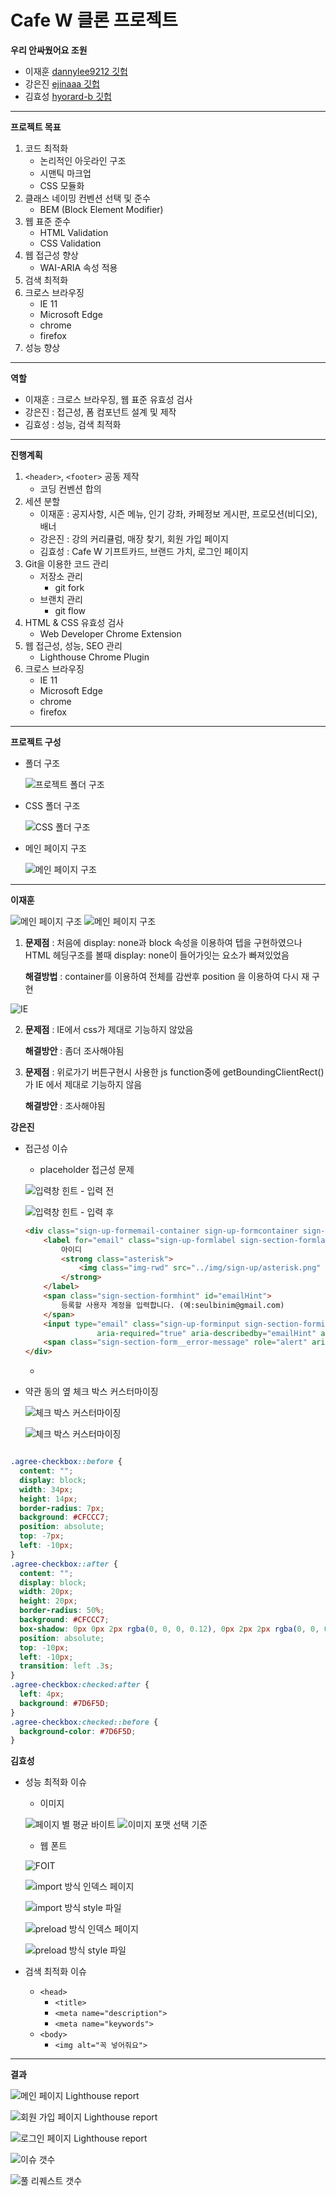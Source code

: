 # Cafe W 클론 프로젝트

**우리 안싸웠어요 조원**

- 이재훈 [dannylee9212 깃헙](https://github.com/dannylee9212)
- 강은진 [ejinaaa 깃헙](https://github.com/ejinaaa)
- 김효성 [hyorard-b 깃헙](https://github.com/hyorard-b)

---

**프로젝트 목표**

1. 코드 최적화
   - 논리적인 아웃라인 구조
   - 시맨틱 마크업
   - CSS 모듈화
2. 클래스 네이밍 컨벤션 선택 및 준수
   - BEM (Block Element Modifier)
3. 웹 표준 준수
   - HTML Validation
   - CSS Validation
4. 웹 접근성 향상
   - WAI-ARIA 속성 적용
5. 검색 최적화
6. 크로스 브라우징
   - IE 11
   - Microsoft Edge
   - chrome
   - firefox
7. 성능 향상

---

**역할**

- 이재훈 : 크로스 브라우징, 웹 표준 유효성 검사
- 강은진 : 접근성, 폼 컴포넌트 설계 및 제작
- 김효성 : 성능, 검색 최적화

---

**진행계획**

1. `<header>`, `<footer>` 공동 제작
   - 코딩 컨벤션 합의
2. 세션 분할
   - 이재훈 : 공지사항, 시즌 메뉴, 인기 강좌, 카페정보 게시판, 프로모션(비디오), 배너
   - 강은진 : 강의 커리큘럼, 매장 찾기, 회원 가입 페이지
   - 김효성 : Cafe W 기프트카드, 브랜드 가치, 로그인 페이지
3. Git을 이용한 코드 관리
   - 저장소 관리
     - git fork
   - 브랜치 관리
     - git flow
4. HTML & CSS 유효성 검사
   - Web Developer Chrome Extension
5. 웹 접근성, 성능, SEO 관리
   - Lighthouse Chrome Plugin
6. 크로스 브라우징
   - IE 11
   - Microsoft Edge
   - chrome
   - firefox

---

**프로젝트 구성**

- 폴더 구조

  ![프로젝트 폴더 구조](./asset/repo-structure.png)

- CSS 폴더 구조

  ![CSS 폴더 구조](./asset/css-structure.png)

- 메인 페이지 구조

  ![메인 페이지 구조](./asset/main-page-structure.png)

---

**이재훈**

![메인 페이지 구조](./asset/rec-lec.png) ![메인 페이지 구조](./asset/nothing.png)

1. **문제점** : 처음에 display: none과 block 속성을 이용하여 텝을 구현하였으나 HTML 헤딩구조를 볼때 display: none이 들어가잇는 요소가 빠져있었음

   **해결방법** : container를 이용하여 전체를 감싼후 position 을 이용하여 다시 재 구현

![IE](./asset/cross.png)

2. **문제점** : IE에서 css가 제대로 기능하지 않았음

   **해결방안** : 좀더 조사해야됨

3. **문제점** : 위로가기 버튼구현시 사용한 js function중에 getBoundingClientRect()가 IE 에서 제대로 기능하지 않음

   **해결방안** : 조사해야됨

**강은진**

- 접근성 이슈

  - placeholder 접근성 문제

  ![입력창 힌트 - 입력 전](asset/input-before.png)

  ![입력창 힌트 - 입력 후](asset/input-after.png)

  ```HTML
  <div class="sign-up-formemail-container sign-up-formcontainer sign-section-formcontainer">
      <label for="email" class="sign-up-formlabel sign-section-formlabel text-bold">
          아이디
          <strong class="asterisk">
              <img class="img-rwd" src="../img/sign-up/asterisk.png" alt="필수 기입 항목">
          </strong>
      </label>
      <span class="sign-section-formhint" id="emailHint">
          등록할 사용자 계정을 입력합니다. (예:seulbinim@gmail.com)
      </span>
      <input type="email" class="sign-up-forminput sign-section-forminput" name="email" id="email" autocomplete="on"
                  aria-required="true" aria-describedby="emailHint" aria-invalid="false">
      <span class="sign-section-form__error-message" role="alert" aria-live="polite">입력 오류 메시지</span>
  </div>

  ```

  -

- 약관 동의 옆 체크 박스 커스터마이징

  ![체크 박스 커스터마이징](asset/agree.png)

  ![체크 박스 커스터마이징](asset/agree-before.png)

```CSS

.agree-checkbox::before {
  content: "";
  display: block;
  width: 34px;
  height: 14px;
  border-radius: 7px;
  background: #CFCCC7;
  position: absolute;
  top: -7px;
  left: -10px;
}
.agree-checkbox::after {
  content: "";
  display: block;
  width: 20px;
  height: 20px;
  border-radius: 50%;
  background: #CFCCC7;
  box-shadow: 0px 0px 2px rgba(0, 0, 0, 0.12), 0px 2px 2px rgba(0, 0, 0, 0.24);
  position: absolute;
  top: -10px;
  left: -10px;
  transition: left .3s;
}
.agree-checkbox:checked:after {
  left: 4px;
  background: #7D6F5D;
}
.agree-checkbox:checked::before {
  background-color: #7D6F5D;
}


```

**김효성**

- 성능 최적화 이슈

  - 이미지

  ![페이지 별 평균 바이트](asset/bytesPerPage.JPG)
  ![이미지 포맷 선택 기준](asset/rasterImgFormatChoice.JPG)

  - 웹 폰트

  ![FOIT](asset/mitt.png)

  ![import 방식 인덱스 페이지](asset/index-import.JPG)

  ![import 방식 style 파일](asset/style-import.JPG)

  ![preload 방식 인덱스 페이지](asset/index-pre.png)

  ![preload 방식 style 파일](asset/font-pre.png)

- 검색 최적화 이슈
  - `<head>`
    - `<title>`
    - `<meta name="description">`
    - `<meta name="keywords">`
  - `<body>`
    - `<img alt="꼭 넣어줘요">`

---

**결과**

![메인 페이지 Lighthouse report](./asset/main-report.png)

![회원 가입 페이지 Lighthouse report](./asset/sign-up-report.png)

![로그인 페이지 Lighthouse report](./asset/sign-in-report.png)

![이슈 갯수](./asset/git-issue.png)

![풀 리퀘스트 갯수](./asset/git-pr.png)
